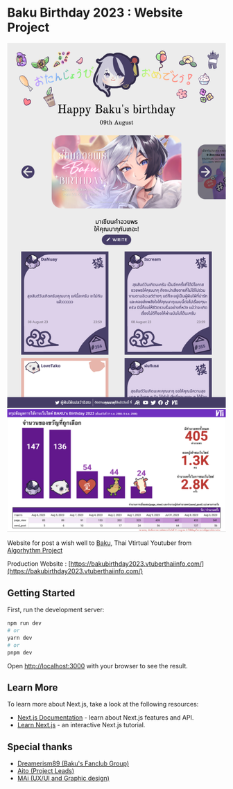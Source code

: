 # Baku Birthday 2023 : Website Project
![](public/img/page.png)
![](public/img/stat.png)

Website for post a wish well to [Baku](https://www.youtube.com/channel/UCO6R8Pc5g2R7ObJQPBGppdg "Baku"), Thai Vtirtual Youtuber from [Algorhythm Project](https://algorhythm.realic.net/ "Algorhythm Project")

Production Website : [https://bakubirthday2023.vtuberthaiinfo.com/](https://bakubirthday2023.vtuberthaiinfo.com/)

## Getting Started

First, run the development server:

```bash
npm run dev
# or
yarn dev
# or
pnpm dev
```

Open [http://localhost:3000](http://localhost:3000) with your browser to see the result.

## Learn More

To learn more about Next.js, take a look at the following resources:

- [Next.js Documentation](https://nextjs.org/docs) - learn about Next.js features and API.
- [Learn Next.js](https://nextjs.org/learn) - an interactive Next.js tutorial.

## Special thanks

- [Dreamerism89 (Baku's Fanclub Group)](https://twitter.com/Dreamerism89)
- [Aito (Project Leads)](https://twitter.com/pks_aito)
- [MAi (UX/UI and Graphic design)](https://twitter.com/imymemai_)
